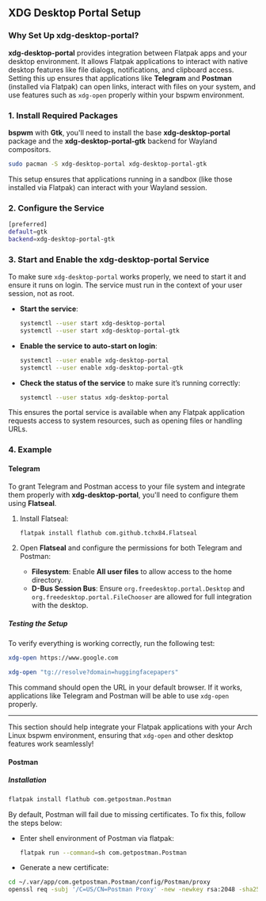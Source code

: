 ## XDG Desktop Portal Setup

### Why Set Up xdg-desktop-portal?

**xdg-desktop-portal** provides integration between Flatpak apps and your desktop environment. It allows Flatpak applications to interact with native desktop features like file dialogs, notifications, and clipboard access. Setting this up ensures that applications like **Telegram** and **Postman** (installed via Flatpak) can open links, interact with files on your system, and use features such as `xdg-open` properly within your bspwm environment.

### 1. Install Required Packages

**bspwm** with **Gtk**, you'll need to install the base **xdg-desktop-portal** package and the **xdg-desktop-portal-gtk** backend for Wayland compositors.

```bash
sudo pacman -S xdg-desktop-portal xdg-desktop-portal-gtk
```

This setup ensures that applications running in a sandbox (like those installed via Flatpak) can interact with your Wayland session.

### 2. Configure the Service

```sh
[preferred]
default=gtk
backend=xdg-desktop-portal-gtk
```

### 3. Start and Enable the xdg-desktop-portal Service

To make sure `xdg-desktop-portal` works properly, we need to start it and ensure it runs on login. The service must run in the context of your user session, not as root.

- **Start the service**:
  ```bash
  systemctl --user start xdg-desktop-portal
  systemctl --user start xdg-desktop-portal-gtk
  ```

- **Enable the service to auto-start on login**:
  ```bash
  systemctl --user enable xdg-desktop-portal
  systemctl --user enable xdg-desktop-portal-gtk
  ```

- **Check the status of the service** to make sure it’s running correctly:
  ```bash
  systemctl --user status xdg-desktop-portal
  ```

This ensures the portal service is available when any Flatpak application requests access to system resources, such as opening files or handling URLs.

### 4. Example 
#### Telegram

To grant Telegram and Postman access to your file system and integrate them properly with **xdg-desktop-portal**, you'll need to configure them using **Flatseal**.

1. Install Flatseal:
   ```bash
   flatpak install flathub com.github.tchx84.Flatseal
   ```

2. Open **Flatseal** and configure the permissions for both Telegram and Postman:
   - **Filesystem**: Enable **All user files** to allow access to the home directory.
   - **D-Bus Session Bus**: Ensure `org.freedesktop.portal.Desktop` and `org.freedesktop.portal.FileChooser` are allowed for full integration with the desktop.

##### Testing the Setup

To verify everything is working correctly, run the following test:

```bash
xdg-open https://www.google.com
```

```bash
xdg-open "tg://resolve?domain=huggingfacepapers"
```

This command should open the URL in your default browser. If it works, applications like Telegram and Postman will be able to use `xdg-open` properly.

---

This section should help integrate your Flatpak applications with your Arch Linux bspwm environment, ensuring that `xdg-open` and other desktop features work seamlessly!

#### Postman

##### Installation

```sh
flatpak install flathub com.getpostman.Postman
```

By default, Postman will fail due to missing certificates. To fix this, follow the steps below:

- Enter shell environment of Postman via flatpak:

  ```sh
  flatpak run --command=sh com.getpostman.Postman
  ```

- Generate a new certificate:

```sh
cd ~/.var/app/com.getpostman.Postman/config/Postman/proxy
openssl req -subj '/C=US/CN=Postman Proxy' -new -newkey rsa:2048 -sha256 -days 365 -nodes -x509 -keyout postman-proxy-ca.key -out postman-proxy-ca.crt
```
